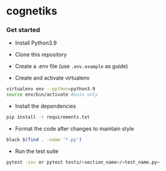 # cognetiks

### Get started
- Install Python3.9
- Clone this repository
- Create a .env file (use `.env.example` as guide)

- Create and activate virtualenv
```bash
virtualenv env --python=python3.9
source env/bin/activate #unix only
```
- Install the dependencies
```bash
pip install -r requirements.txt
```

- Format the code after changes to maintain style
```bash
black $(find . -name '*.py')
```

- Run the test suite
```bash
pytest -ssv or pytest tests/<section_name>/<test_name.py>
```